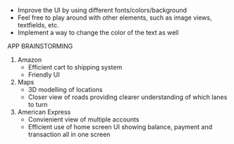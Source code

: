 - Improve the UI by using different fonts/colors/background
- Feel free to play around with other elements, such as image views, textfields, etc.
- Implement a way to change the color of the text as well

APP BRAINSTORMING
1. Amazon 
    - Efficient cart to shipping system
    - Friendly UI 
2. Maps 
    - 3D modelling of locations 
    - Closer view of roads providing clearer understanding of which lanes to turn
3. American Express
    - Convienient view of multiple accounts 
    - Efficient use of home screen UI showing balance, payment and transaction all in one screen


